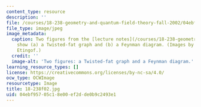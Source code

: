 ```yaml
---
content_type: resource
description: ''
file: /courses/18-238-geometry-and-quantum-field-theory-fall-2002/04ebf95705c18e00ef2dde0b9c2493e1_18-238f02.jpg
file_type: image/jpeg
image_metadata:
  caption: Two figures from the [lecture notes](/courses/18-238-geometry-and-quantum-field-theory-fall-2002/pages/lecture-notes)
    show (a) a Twisted-fat graph and (b) a Feynman diagram. (Images by Prof. Pavel
    Etingof.)
  credit: ''
  image-alt: 'Two figures: a Twisted-fat graph and a Feynman diagram.'
learning_resource_types: []
license: https://creativecommons.org/licenses/by-nc-sa/4.0/
ocw_type: OCWImage
resourcetype: Image
title: 18-238f02.jpg
uid: 04ebf957-05c1-8e00-ef2d-de0b9c2493e1
---
```

